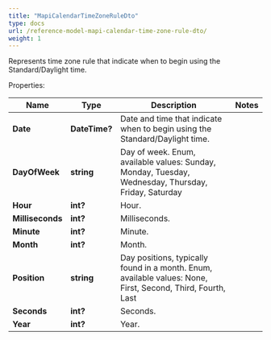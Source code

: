 ```yaml
---
title: "MapiCalendarTimeZoneRuleDto"
type: docs
url: /reference-model-mapi-calendar-time-zone-rule-dto/
weight: 1
---
```

Represents time zone rule that indicate when to begin using the Standard/Daylight time.             

Properties:

Name | Type | Description | Notes
---- | ---- | ----------- | -----
**Date** | **DateTime?** | Date and time that indicate when to begin using the Standard/Daylight time.              | 
**DayOfWeek** | **string** | Day of week. Enum, available values: Sunday, Monday, Tuesday, Wednesday, Thursday, Friday, Saturday | 
**Hour** | **int?** | Hour.              | 
**Milliseconds** | **int?** | Milliseconds.              | 
**Minute** | **int?** | Minute.              | 
**Month** | **int?** | Month.              | 
**Position** | **string** | Day positions, typically found in a month. Enum, available values: None, First, Second, Third, Fourth, Last | 
**Seconds** | **int?** | Seconds.              | 
**Year** | **int?** | Year.              | 


